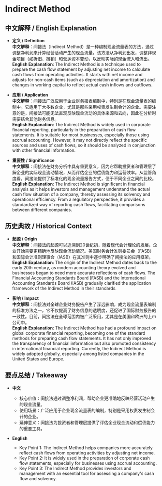 # Indirect Method

## 中文解释 / English Explanation

* **定义 / Definition**  
  **中文解释**：间接法（Indirect Method）是一种编制现金流量表的方法，通过调整净利润来计算经营活动产生的现金流量。该方法从净利润出发，调整非现金项目（如折旧、摊销）和营运资本变动，以反映实际的现金流入和流出。  
  **English Explanation**: The Indirect Method is a technique used to prepare the cash flow statement by adjusting net income to calculate cash flows from operating activities. It starts with net income and adjusts for non-cash items (such as depreciation and amortization) and changes in working capital to reflect actual cash inflows and outflows.

* **应用 / Application**  
  **中文解释**：间接法广泛应用于企业财务报表编制中，特别是在现金流量表的编制中。它适用于大多数企业，尤其是那些采用权责发生制会计的企业。需要注意的是，间接法可能无法直观反映现金流动的具体来源和去向，因此在分析时需要结合其他财务信息。  
  **English Explanation**: The Indirect Method is widely used in corporate financial reporting, particularly in the preparation of cash flow statements. It is suitable for most businesses, especially those using accrual accounting. However, it may not directly reflect the specific sources and uses of cash flows, so it should be analyzed in conjunction with other financial information.

* **重要性 / Significance**  
  **中文解释**：间接法在财务分析中具有重要意义，因为它帮助投资者和管理层了解企业的实际现金流动情况，从而评估企业的偿债能力和运营效率。从监管角度看，间接法提供了标准化的现金流量报告方式，便于不同企业之间的比较。  
  **English Explanation**: The Indirect Method is significant in financial analysis as it helps investors and management understand the actual cash flow situation of a company, thereby assessing its solvency and operational efficiency. From a regulatory perspective, it provides a standardized way of reporting cash flows, facilitating comparisons between different companies.

## 历史典故 / Historical Context

* **起源 / Origin**  
  **中文解释**：间接法的起源可以追溯到20世纪初，随着现代会计理论的发展，企业开始需要更精确地反映现金流动情况。美国财务会计准则委员会（FASB）和国际会计准则理事会（IASB）在其准则中逐步明确了间接法的应用框架。  
  **English Explanation**: The origin of the Indirect Method dates back to the early 20th century, as modern accounting theory evolved and businesses began to need more accurate reflections of cash flows. The Financial Accounting Standards Board (FASB) and the International Accounting Standards Board (IASB) gradually clarified the application framework of the Indirect Method in their standards.

* **影响 / Impact**  
  **中文解释**：间接法对全球企业财务报告产生了深远影响，成为现金流量表编制的标准方法之一。它不仅提高了财务信息的透明度，还促进了国际财务报告的一致性。目前，间接法在全球范围内被广泛采用，尤其是在美国和欧洲的上市公司中。  
  **English Explanation**: The Indirect Method has had a profound impact on global corporate financial reporting, becoming one of the standard methods for preparing cash flow statements. It has not only improved the transparency of financial information but also promoted consistency in international financial reporting. Currently, the Indirect Method is widely adopted globally, especially among listed companies in the United States and Europe.

## 要点总结 / Takeaway

* **中文**  
  - 核心价值：间接法通过调整净利润，帮助企业更准确地反映经营活动产生的现金流量。  
  - 使用场景：广泛应用于企业现金流量表的编制，特别是采用权责发生制会计的企业。  
  - 延伸意义：间接法为投资者和管理层提供了评估企业现金流动和偿债能力的重要工具。

* **English**  
  - Key Point 1: The Indirect Method helps companies more accurately reflect cash flows from operating activities by adjusting net income.  
  - Key Point 2: It is widely used in the preparation of corporate cash flow statements, especially for businesses using accrual accounting.  
  - Key Point 3: The Indirect Method provides investors and management with an essential tool for assessing a company's cash flow and solvency.